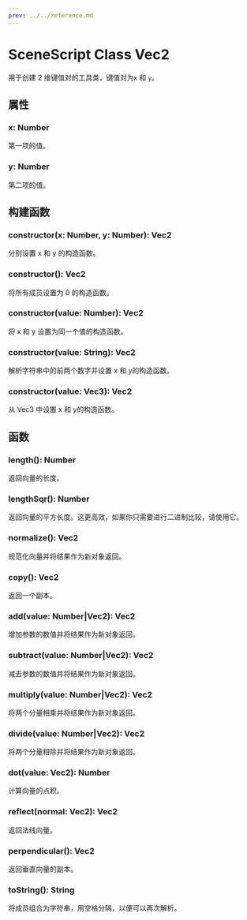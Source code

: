 ```yaml
---
prev: ../../reference.md
---
```


# SceneScript Class Vec2

用于创建 2 维键值对的工具类，键值对为`x` 和 `y`。

## 属性

### x: Number

第一项的值。

### y: Number

第二项的值。

## 构建函数

### constructor(x: Number, y: Number): Vec2

分别设置 x 和 y 的构造函数。

### constructor(): Vec2

将所有成员设置为 0 的构造函数。

### constructor(value: Number): Vec2

将 x 和 y 设置为同一个值的构造函数。

### constructor(value: String): Vec2

解析字符串中的前两个数字并设置 x 和 y的构造函数。

### constructor(value: Vec3): Vec2

从 Vec3 中设置 x 和 y的构造函数。

## 函数

### length(): Number

返回向量的长度。

### lengthSqr(): Number

返回向量的平方长度。这更高效，如果你只需要进行二进制比较，请使用它。

### normalize(): Vec2

规范化向量并将结果作为新对象返回。

### copy(): Vec2

返回一个副本。

### add(value: Number|Vec2): Vec2

增加参数的数值并将结果作为新对象返回。

### subtract(value: Number|Vec2): Vec2

减去参数的数值并将结果作为新对象返回。

### multiply(value: Number|Vec2): Vec2

将两个分量相乘并将结果作为新对象返回。

### divide(value: Number|Vec2): Vec2

将两个分量相除并将结果作为新对象返回。

### dot(value: Vec2): Number

计算向量的点积。

### reflect(normal: Vec2): Vec2

返回法线向量。

### perpendicular(): Vec2

返回垂直向量的副本。

### toString(): String

将成员组合为字符串，用空格分隔，以便可以再次解析。
